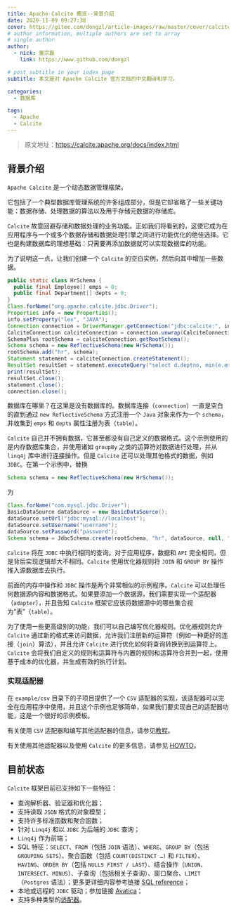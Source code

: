 ```yaml
---
title: Apache Calcite 概览--背景介绍
date: 2020-11-09 09:27:38
cover: https://gitee.com/dongzl/article-images/raw/master/cover/calcite_study.png
# author information, multiple authors are set to array
# single author
author:
  - nick: 董宗磊
    link: https://www.github.com/dongzl

# post subtitle in your index page
subtitle: 本文是对 Apache Calcite 官方文档的中文翻译和学习。

categories: 
  - 数据库

tags: 
  - Apache
  - Calcite
---
```


> 原文地址：https://calcite.apache.org/docs/index.html

## 背景介绍

`Apache Calcite` 是一个动态数据管理框架。

它包括了一个典型数据库管理系统的许多组成部分，但是它却省略了一些关键功能：数据存储、处理数据的算法以及用于存储元数据的存储库。

`Calcite` 故意回避存储和数据处理的业务功能。正如我们将看到的，这使它成为在应用程序与一个或多个数据存储和数据处理引擎之间进行功能优化的绝佳选择。它也是构建数据库的理想基础：只需要再添加数据就可以实现数据库的功能。

为了说明这一点，让我们创建一个 `Calcite` 的空白实例，然后向其中增加一些数据。

```java
public static class HrSchema {
  public final Employee[] emps = 0;
  public final Department[] depts = 0;
}
Class.forName("org.apache.calcite.jdbc.Driver");
Properties info = new Properties();
info.setProperty("lex", "JAVA");
Connection connection = DriverManager.getConnection("jdbc:calcite:", info);
CalciteConnection calciteConnection = connection.unwrap(CalciteConnection.class);
SchemaPlus rootSchema = calciteConnection.getRootSchema();
Schema schema = new ReflectiveSchema(new HrSchema());
rootSchema.add("hr", schema);
Statement statement = calciteConnection.createStatement();
ResultSet resultSet = statement.executeQuery("select d.deptno, min(e.empid) from hr.emps as e join hr.depts as d on e.deptno = d.deptno group by d.deptno having count(*) > 1");
print(resultSet);
resultSet.close();
statement.close();
connection.close();
```

数据库在哪里？在这里是没有数据库的。数据库连接（`connection`）一直是空白的直到通过 `new ReflectiveSchema` 方式注册一个 `Java` 对象来作为一个 `schema`，并收集到 `emps` 和 `depts` 属性注册为表（`table`）。

`Calcite` 自己并不拥有数据，它甚至都没有自己定义的数据格式。这个示例使用的是内存数据库集合，并使用诸如 `groupBy` 之类的运算符对数据进行处理，并从 `linq4j` 库中进行连接操作。但是 `Calcite` 还可以处理其他格式的数据，例如 `JDBC`。在第一个示例中，替换

```java
Schema schema = new ReflectiveSchema(new HrSchema());
```
为
```java
Class.forName("com.mysql.jdbc.Driver");
BasicDataSource dataSource = new BasicDataSource();
dataSource.setUrl("jdbc:mysql://localhost");
dataSource.setUsername("username");
dataSource.setPassword("password");
Schema schema = JdbcSchema.create(rootSchema, "hr", dataSource, null, "name");
```

`Calcite` 将在 `JDBC` 中执行相同的查询。对于应用程序，数据和 `API` 完全相同，但是背后实现逻辑却大不相同。`Calcite` 使用优化器规则将 `JOIN` 和 `GROUP BY` 操作推入源数据库去执行。

前面的内存中操作和 `JDBC` 操作是两个非常相似的示例程序。`Calcite` 可以处理任何数据源内容和数据格式。如果要添加一个数据源，我们需要实现一个适配器（`adapter`），并且告知 `Calcite` 框架它应该将数据源中的哪些集合视为“表”（`table`）。

为了使用一些更高级别的功能，我们可以自己编写优化器规则。优化器规则允许 `Calcite` 通过新的格式来访问数据，允许我们注册新的运算符（例如一种更好的连接（`join`）算法），并且允许 `Calcite` 进行优化如何将查询转换到到运算符上。`Calcite` 会将我们自定义的规则和运算符与内置的规则和运算符合并到一起，使用基于成本的优化器，并生成有效的执行计划。

### 实现适配器

在 `example/csv` 目录下的子项目提供了一个 `CSV` 适配器的实现，该适配器可以完全在应用程序中使用，并且这个示例也足够简单，如果我们要实现自己的适配器功能，这是一个很好的示例模板。

有关使用 `CSV` 适配器和编写其他适配器的信息，请参见[教程](https://calcite.apache.org/docs/tutorial.html)。

有关使用其他适配器以及使用 `Calcite` 的更多信息，请参见 [HOWTO](https://calcite.apache.org/docs/howto.html)。

## 目前状态

`Calcite` 框架目前已支持如下一些特征：

- 查询解析器、验证器和优化器；
- 支持读取 `JSON` 格式的对象模型；
- 支持许多标准函数和聚合函数；
- 针对 `Linq4j` 和以 `JDBC` 为后端的 `JDBC` 查询；
- `Linq4j` 作为前端；
- SQL 特征：`SELECT`、`FROM`（包括 `JOIN` 语法）、`WHERE`、`GROUP BY`（包括 `GROUPING SETS`）、聚合函数（包括 `COUNT(DISTINCT …)` 和 `FILTER`）、`HAVING`、`ORDER BY`（包括 `NULLS FIRST / LAST`）、结合操作（`UNION`、`INTERSECT`、`MINUS`）、子查询（包括相关子查询）、窗口聚合、`LIMIT`（`Postgres` 语法）；更多更详细内容参考链接 [SQL reference](https://calcite.apache.org/docs/reference.html)；
- 本地或远程的 `JDBC` 驱动；参加链接 [Avatica](https://calcite.apache.org/avatica/docs/index.html)；
- 支持多种类型的[适配器](https://calcite.apache.org/docs/adapter.html)。
